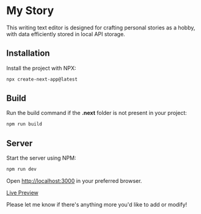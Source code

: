 # My Story

This writing text editor is designed for crafting personal stories as a hobby, with data efficiently stored in local API storage.

## Installation

Install the project with NPX:

```bash
npx create-next-app@latest
```

## Build

Run the build command if the **.next** folder is not present in your project:

```bash
npm run build
```

## Server

Start the server using NPM:

```bash
npm run dev
```

Open [http://localhost:3000](http://localhost:3000) in your preferred browser.

[Live Preview ](https://my-story-sandy.vercel.app/)

Please let me know if there's anything more you'd like to add or modify!
